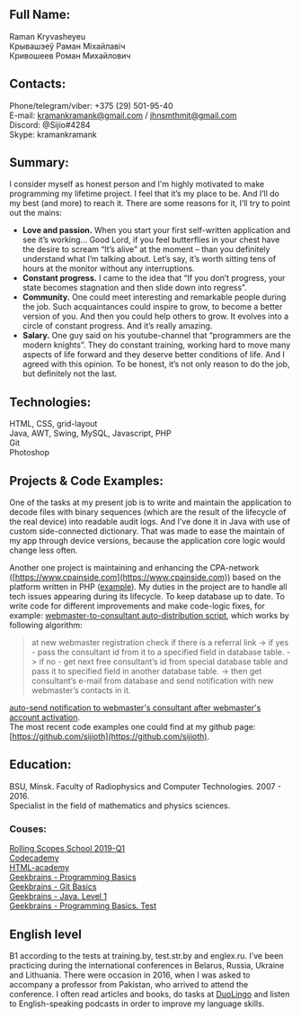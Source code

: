 ## Full Name: ##
Raman Kryvasheyeu  
Крывашэеў Раман Міхайлавіч  
Кривошеев Роман Михайлович  

## Contacts: ##
Phone/telegram/viber: +375 (29) 501-95-40  
E-mail: kramankramank@gmail.com / jhnsmthmit@gmail.com  
Discord: @Sijio#4284  
Skype: kramankramank  

## Summary: ##
I consider myself as honest person and I'm highly motivated to make programming my lifetime project. 
I feel that it’s my place to be. And I’ll do my best (and more) to reach it. There are some reasons for it, I’ll try to point out the mains:  
* **Love and passion.** When you start your first self-written application and see it’s working... Good Lord, if you feel butterflies in your chest have the desire to scream “It’s alive” at the moment – than you definitely understand what I’m talking about. Let’s say, it’s worth sitting tens of hours at the monitor without any interruptions.  
* **Constant progress.** I came to the idea that “If you don’t progress, your state becomes stagnation and then slide down into regress”.  
* **Community.** One could meet interesting and remarkable people during the job. Such acquaintances could inspire to grow, to become a better version of you. And then you could help others to grow. It evolves into a circle of constant progress. And it’s really amazing.  
* **Salary.** One guy said on his youtube-channel that “programmers are the modern knights”. They do constant training, working hard to move many aspects of life forward and they deserve better conditions of life. And I agreed with this opinion. To be honest, it’s not only reason to do the job, but definitely not the last.

## Technologies: ##
HTML, CSS, grid-layout  
Java, AWT, Swing, MySQL, Javascript, PHP  
Git  
Photoshop  

## Projects & Code Examples: ##
One of the tasks at my present job is to write and maintain the application to decode files with binary sequences (which are the result of the lifecycle of the real device) into readable audit logs. And I’ve done it in Java with use of custom side-connected dictionary. That was made to ease the maintain of my app through device versions, because the application core logic would change less often.  

Another one project is maintaining and enhancing the CPA-network ([https://www.cpainside.com](https://www.cpainside.com)) based on the platform written in PHP ([example](https://mastertraf.com)). My duties in the project are to handle all tech issues appearing during its lifecycle. To keep database up to date. To write code for different improvements and make code-logic fixes, for example: 
[webmaster-to-consultant auto-distribution script](https://pastebin.com/af9JKa9C), which works by following algorithm:
>at new webmaster registration check if there is a referral link 
>		-> if yes - pass the consultant id from it to a specified field in database table.
>		-> if no - get next free consultant’s id from special database table and pass it to specified field in another database table.
>				-> then get consultant’s e-mail from database and send notification with new webmaster’s contacts in it.

[auto-send notification to webmaster's consultant after webmaster's account activation](https://pastebin.com/ddWhJL4e).  
The most recent code examples one could find at my github page: [https://github.com/sijioth](https://github.com/sijioth).  

## Education: ##
BSU, Minsk. Faculty of Radiophysics and Computer Technologies. 2007 - 2016.  
Specialist in the field of mathematics and physics sciences.  
### Couses: ###
[Rolling Scopes School 2019-Q1](https://school.rollingscopes.com/index.html)  
[Codecademy](https://www.codecademy.com/Sijioth#completed)  
[HTML-academy](https://htmlacademy.ru/profile/id1020449)  
[Geekbrains - Programming Basics](https://geekbrains.ru/certificates/93816)  
[Geekbrains - Git Basics](https://geekbrains.ru/certificates/100364)  
[Geekbrains - Java. Level 1](https://geekbrains.ru/certificates/310355)  
[Geekbrains - Programming Basics. Test](https://geekbrains.ru/certificates/310358)  

## English level ##
B1 according to the tests at training.by, test.str.by and englex.ru.
I’ve been practicing during the international conferences in Belarus, Russia, Ukraine and Lithuania. 
There were occasion in 2016, when I was asked to accompany a professor from Pakistan, who arrived to attend the conference.
I often read articles and books, do tasks at [DuoLingo](https://ru.duolingo.com/Sijioth) and listen to English-speaking podcasts in order to improve my language skills.
